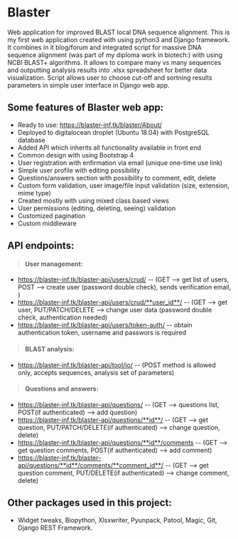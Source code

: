# Blaster
Web application for improved BLAST local DNA sequence alignment.
This is my first web application created with using python3 and Django framework. It combines in it blog/forum and integrated 
script for massive DNA sequence alignment (was part of my diploma work in biotech:) with using NCBI BLAST+ algorithms. It allows
to compare many vs many sequences and outputting analysis results into .xlsx spreadsheet for better data visualization. Script allows
user to choose cut-off and sortning results parameters in simple user interface in Django web app.
## Some features of Blaster web app:
  * Ready to use: https://blaster-inf.tk/blaster/About/
  * Deployed to digitalocean droplet (Ubuntu 18.04) with PostgreSQL database
  * Added API which inherits all functionality available in front end
  * Common design with using Bootstrap 4
  * User registration with enfirmation via email (unique one-time use link)
  * Simple user profile with editing possibility
  * Questions/answers section with possibility to comment, edit, delete
  * Custom form validation, user image/file input validation (size, extension, mime type)
  * Created mostly with using mixed class based views
  * User permissions (editing, deleting, seeing) validation
  * Customized pagination
  * Custom middleware

## API endpoints:
>#### User management:
  * https://blaster-inf.tk/blaster-api/users/crud/  -- (GET --> get list of users, POST --> create user (password double check), sends verification email, )
  * https://blaster-inf.tk/blaster-api/users/crud/**user_id**/ -- (GET --> get user, PUT/PATCH/DELETE --> change user data (password double check, authentication needed)
  * https://blaster-inf.tk/blaster-api/users/token-auth/ -- obtain authentication token, username and passwors is required
>#### BLAST analysis:
  * https://blaster-inf.tk/blaster-api/tool/io/  -- (POST method is allowed only, accepts sequences, analysis set of parameters)
>#### Questions and answers:
  * https://blaster-inf.tk/blaster-api/questions/  -- (GET --> questions list, POST(if authenticated) --> add question)
  * https://blaster-inf.tk/blaster-api/questions/**id**/  -- (GET --> get question, PUT/PATCH/DELETE(if authenticated) --> change question, delete)
  * https://blaster-inf.tk/blaster-api/questions/**id**/comments  -- (GET --> get question comments, POST(if authenticated) --> add comment)
  * https://blaster-inf.tk/blaster-api/questions/**id**/comments/**comment_id**/  -- (GET --> get question comment, PUT/DELETE(if authenticated) --> change comment, delete)
## Other packages used in this project:
  * Widget tweaks, Biopython, Xlsxwriter, Pyunpack, Patool, Magic, Git, Django REST Framework.
 
  
